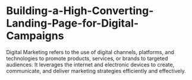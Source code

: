 # Building-a-High-Converting-Landing-Page-for-Digital-Campaigns
 Digital Marketing refers to the use of digital channels, platforms, and technologies to promote products, services, or brands to targeted audiences. It leverages the internet and electronic devices to create, communicate, and deliver marketing strategies efficiently and effectively. 
